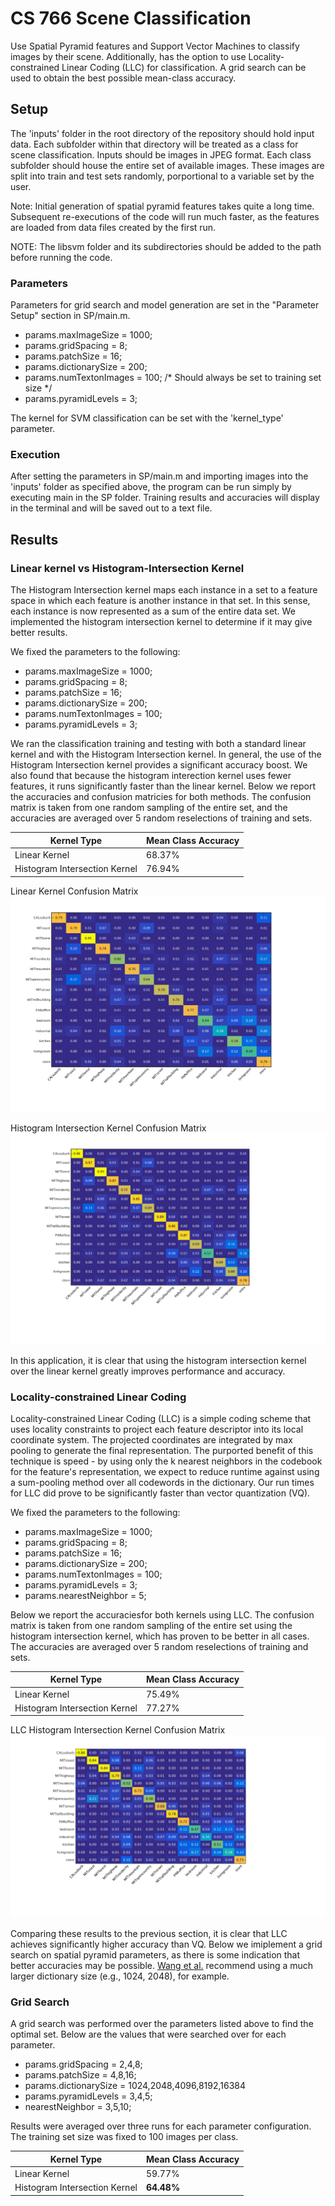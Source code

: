 # CS 766 Scene Classification

Use Spatial Pyramid features and Support Vector Machines to classify images by their scene. Additionally, has the option to use Locality-constrained Linear Coding (LLC) for classification. A grid search can be used to obtain the best possible mean-class accuracy.

## Setup
The 'inputs' folder in the root directory of the repository should hold input data. Each subfolder within that directory will be treated as a class for scene classification. Inputs should be images in JPEG format. Each class subfolder should house the entire set of available images. These images are split into train and test sets randomly, porportional to a variable set by the user. 

Note: Initial generation of spatial pyramid features takes quite a long time. Subsequent re-executions of the code will run much faster, as the features are loaded from data files created by the first run. 

NOTE: The libsvm folder and its subdirectories should be added to the path before running the code.

### Parameters

Parameters for grid search and model generation are set in the "Parameter Setup" section in SP/main.m. 

* params.maxImageSize = 1000;
* params.gridSpacing = 8;
* params.patchSize = 16;
* params.dictionarySize = 200;
* params.numTextonImages = 100; /* Should always be set to training set size */
* params.pyramidLevels = 3;

The kernel for SVM classification can be set with the 'kernel_type' parameter.

### Execution

After setting the parameters in SP/main.m and importing images into the 'inputs' folder as specified above, the program can be run simply by executing main in the SP folder. Training results and accuracies will display in the terminal and will be saved out to a text file.

## Results
### Linear kernel vs Histogram-Intersection Kernel
The Histogram Intersection kernel maps each instance in a set to a feature space in which each feature is another instance in that set. In this sense, each instance is now represented as a sum of the entire data set. We implemented the histogram intersection kernel to determine if it may give better results.

We fixed the parameters to the following:

* params.maxImageSize = 1000;
* params.gridSpacing = 8;
* params.patchSize = 16;
* params.dictionarySize = 200;
* params.numTextonImages = 100;
* params.pyramidLevels = 3;

We ran the classification training and testing with both a standard linear kernel and with the Histogram Intersection kernel. In general, the use of the Histogram Intersection kernel provides a significant accuracy boost.  We also found that because the histogram interection kernel uses fewer features, it runs significantly faster than the linear kernel. Below we report the accuracies and confusion matricies for both methods. The confusion matrix is taken from  one random sampling of the entire set, and the accuracies are averaged over 5 random reselections of training and sets.

| Kernel Type                   | Mean Class Accuracy |
|-------------------------------|---------------------|
| Linear Kernel                 | 68.37%              |
| Histogram Intersection Kernel | 76.94%              |

Linear Kernel Confusion Matrix
![alt text](https://github.com/ronakrm/scene_classification/blob/master/SP/linear_confusion.png "Linear Kernel Matrix")

Histogram Intersection Kernel Confusion Matrix
![alt text](https://github.com/ronakrm/scene_classification/blob/master/SP/hist_isect_confusion.png "Histogram Intersection Confusion Matrix")

In this application, it is clear that using the histogram intersection kernel over the linear kernel  greatly improves performance and accuracy.

### Locality-constrained Linear Coding

Locality-constrained Linear Coding (LLC) is a simple coding scheme that uses locality constraints to project each feature descriptor into its local coordinate system. The projected coordinates are integrated by max pooling to generate the final representation. The purported benefit of this technique is speed - by using only the k nearest neighbors in the codebook for the feature's representation, we expect to reduce runtime against using a sum-pooling method over all codewords in the dictionary.  Our run times for LLC did prove to be significantly faster than vector quantization (VQ).

We fixed the parameters to the following:

* params.maxImageSize = 1000;
* params.gridSpacing = 8;
* params.patchSize = 16;
* params.dictionarySize = 200;
* params.numTextonImages = 100;
* params.pyramidLevels = 3;
* params.nearestNeighbor = 5;

Below we report the accuraciesfor both kernels using LLC. The confusion matrix is taken from  one random sampling of the entire set using the histogram intersection kernel, which has proven to be better in all cases. The accuracies are averaged over 5 random reselections of training and sets.

| Kernel Type                   | Mean Class Accuracy |
|-------------------------------|---------------------|
| Linear Kernel                 | 75.49%              |
| Histogram Intersection Kernel | 77.27%              |

LLC Histogram Intersection Kernel Confusion Matrix
![alt text](https://github.com/ronakrm/scene_classification/blob/master/SP/hist_isect_confusionLLC.png "LLC Histogram Intersection Confusion Matrix")

Comparing these results to the previous section, it is clear that LLC achieves significantly higher accuracy than VQ. Below we imiplement a grid search on spatial pyramid parameters, as there is some indication that better accuracies may be possible. [Wang et al.](http://www.ifp.illinois.edu/~jyang29/papers/CVPR10-LLC.pdf) recommend using a much larger dictionary size (e.g., 1024, 2048), for example. 

### Grid Search

A grid search was performed over the parameters listed above to find the optimal set. Below are the values that were searched over for each parameter.

* params.gridSpacing = 2,4,8;
* params.patchSize = 4,8,16;
* params.dictionarySize = 1024,2048,4096,8192,16384
* params.pyramidLevels = 3,4,5;
* nearestNeighbor = 3,5,10;

Results were averaged over three runs for each parameter configuration. The training set size was fixed to 100 images per class.

| Kernel Type                   | Mean Class Accuracy |
|-------------------------------|---------------------|
| Linear Kernel                 | 59.77%              |
| Histogram Intersection Kernel | **64.48%**              |
